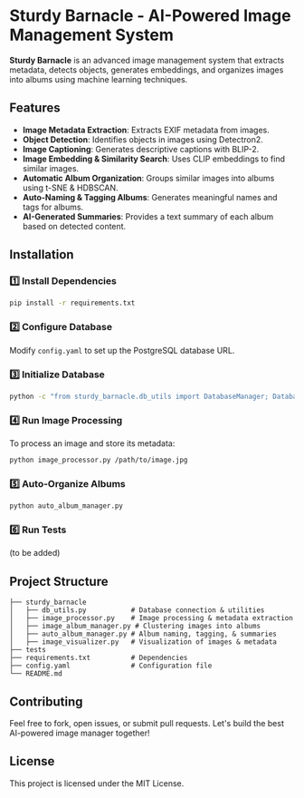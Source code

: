# Sturdy Barnacle - AI-Powered Image Management System

**Sturdy Barnacle** is an advanced image management system that extracts metadata, detects objects, generates embeddings, and organizes images into albums using machine learning techniques.

## Features
- **Image Metadata Extraction**: Extracts EXIF metadata from images.
- **Object Detection**: Identifies objects in images using Detectron2.
- **Image Captioning**: Generates descriptive captions with BLIP-2.
- **Image Embedding & Similarity Search**: Uses CLIP embeddings to find similar images.
- **Automatic Album Organization**: Groups similar images into albums using t-SNE & HDBSCAN.
- **Auto-Naming & Tagging Albums**: Generates meaningful names and tags for albums.
- **AI-Generated Summaries**: Provides a text summary of each album based on detected content.

## Installation

### **1️⃣ Install Dependencies**
```sh
pip install -r requirements.txt
```

### **2️⃣ Configure Database**
Modify `config.yaml` to set up the PostgreSQL database URL.

### **3️⃣ Initialize Database**
```sh
python -c "from sturdy_barnacle.db_utils import DatabaseManager; DatabaseManager()._initialize_db()"
```

### **4️⃣ Run Image Processing**
To process an image and store its metadata:
```sh
python image_processor.py /path/to/image.jpg
```

### **5️⃣ Auto-Organize Albums**
```sh
python auto_album_manager.py
```

### **6️⃣ Run Tests**
(to be added)

## Project Structure
```
├── sturdy_barnacle
│   ├── db_utils.py           # Database connection & utilities
│   ├── image_processor.py    # Image processing & metadata extraction
│   ├── image_album_manager.py # Clustering images into albums
│   ├── auto_album_manager.py # Album naming, tagging, & summaries
│   ├── image_visualizer.py   # Visualization of images & metadata
├── tests
├── requirements.txt          # Dependencies
├── config.yaml               # Configuration file
└── README.md
```


## Contributing
Feel free to fork, open issues, or submit pull requests. Let's build the best AI-powered image manager together!

## License
This project is licensed under the MIT License.
